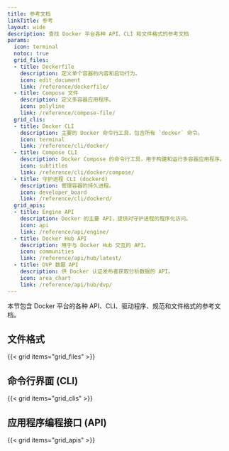 ```yaml
---
title: 参考文档
linkTitle: 参考
layout: wide
description: 查找 Docker 平台各种 API、CLI 和文件格式的参考文档
params:
  icon: terminal
  notoc: true
  grid_files:
  - title: Dockerfile
    description: 定义单个容器的内容和启动行为。
    icon: edit_document
    link: /reference/dockerfile/
  - title: Compose 文件
    description: 定义多容器应用程序。
    icon: polyline
    link: /reference/compose-file/
  grid_clis:
  - title: Docker CLI
    description: 主要的 Docker 命令行工具，包含所有 `docker` 命令。
    icon: terminal
    link: /reference/cli/docker/
  - title: Compose CLI
    description: Docker Compose 的命令行工具，用于构建和运行多容器应用程序。
    icon: subtitles
    link: /reference/cli/docker/compose/
  - title: 守护进程 CLI (dockerd)
    description: 管理容器的持久进程。
    icon: developer_board
    link: /reference/cli/dockerd/
  grid_apis:
  - title: Engine API
    description: Docker 的主要 API，提供对守护进程的程序化访问。
    icon: api
    link: /reference/api/engine/
  - title: Docker Hub API
    description: 用于与 Docker Hub 交互的 API。
    icon: communities
    link: /reference/api/hub/latest/
  - title: DVP 数据 API
    description: 供 Docker 认证发布者获取分析数据的 API。
    icon: area_chart
    link: /reference/api/hub/dvp/
---
```


本节包含 Docker 平台的各种 API、CLI、驱动程序、规范和文件格式的参考文档。

## 文件格式

{{< grid items="grid_files" >}}

## 命令行界面 (CLI)

{{< grid items="grid_clis" >}}

## 应用程序编程接口 (API)

{{< grid items="grid_apis" >}}
